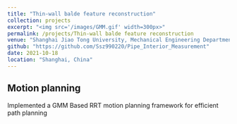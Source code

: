 ```yaml
---
title: "Thin-wall balde feature reconstruction"
collection: projects
excerpt: "<img src='/images/GMM.gif' width=300px>"
permalink: /projects/Thin-wall balde feature reconstruction
venue: "Shanghai Jiao Tong University, Mechanical Engineering Department"
github: "https://github.com/Ssz990220/Pipe_Interior_Measurement"
date: 2021-10-18
location: "Shanghai, China"
---
```

## Motion planning
Implemented a GMM Based RRT motion planning framework for efficient path planning
